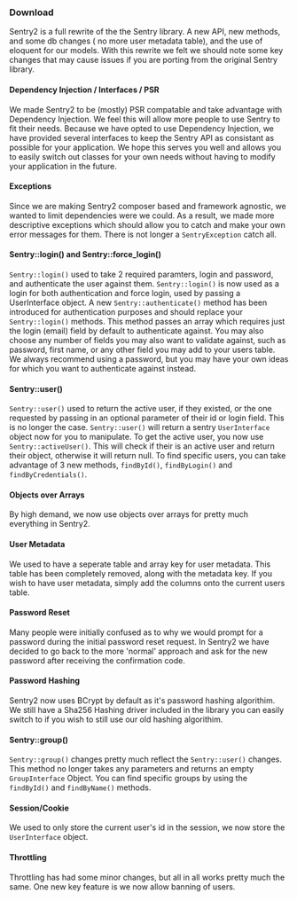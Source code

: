 ### Download

Sentry2 is a full rewrite of the the Sentry library. A new API, new methods, and some db changes ( no more user metadata table), and the use of eloquent for our models.  With this rewrite we felt we should note some key changes that may cause issues if you are porting from the original Sentry library.

#### Dependency Injection / Interfaces / PSR

We made Sentry2 to be (mostly) PSR compatable and take advantage with Dependency Injection.  We feel this will allow more people to use Sentry to fit their needs.  Because we have opted to use Dependency Injection, we have provided several interfaces to keep the Sentry API as consistant as possible for your application.  We hope this serves you well and allows you to easily switch out classes for your own needs without having to modify your application in the future.

#### Exceptions

Since we are making Sentry2 composer based and framework agnostic, we wanted to limit dependencies were we could.  As a result, we made more descriptive exceptions which should allow you to catch and make your own error messages for them.  There is not longer a `SentryException` catch all.

#### Sentry::login() and Sentry::force_login()

`Sentry::login()` used to take 2 required paramters, login and password, and authenticate the user against them. `Sentry::login()` is now used as a login for both authentication and force login, used by passing a UserInterface object.  A new `Sentry::authenticate()` method has been introduced for authentication purposes and should replace your `Sentry::login()` methods.  This method passes an array which requires just the login (email) field by default to authenticate against. You may also choose any number of fields you may also want to validate against, such as password, first name, or any other field you may add to your users table. We always recommend using a password, but you may have your own ideas for which you want to authenticate against instead.

#### Sentry::user()

`Sentry::user()` used to return the active user, if they existed, or the one requested by passing in an optional parameter of their id or login field.  This is no longer the case.  `Sentry::user()` will return a sentry `UserInterface` object now for you to manipulate.  To get the active user, you now use `Sentry::activeUser()`.  This will check if their is an active user and return their object, otherwise it will return null.  To find specific users, you can take advantage of 3 new methods, `findById()`, `findByLogin()` and `findByCredentials()`.

#### Objects over Arrays

By high demand, we now use objects over arrays for pretty much everything in Sentry2.

#### User Metadata

We used to have a seperate table and array key for user metadata.  This table has been completely removed, along with the metadata key. If you wish to have user metadata, simply add the columns onto the current users table.

#### Password Reset

Many people were initially confused as to why we would prompt for a password during the initial password reset request.  In Sentry2 we have decided to go back to the more 'normal' approach and ask for the new password after receiving the confirmation code.

#### Password Hashing

Sentry2 now uses BCrypt by default as it's password hashing algorithim. We still have a Sha256 Hashing driver included in the library you can easily switch to if you wish to still use our old hashing algorithim.

#### Sentry::group()

`Sentry::group()` changes pretty much reflect the `Sentry::user()` changes.  This method no longer takes any parameters and returns an empty `GroupInterface` Object.  You can find specific groups by using the `findById()` and `findByName()` methods.

#### Session/Cookie

We used to only store the current user's id in the session, we now store the `UserInterface` object.

#### Throttling

Throttling has had some minor changes, but all in all works pretty much the same.  One new key feature is we now allow banning of users.